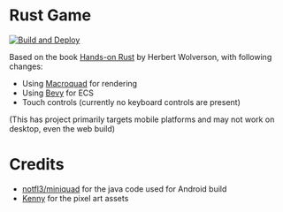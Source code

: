 # Rust Game

[![Build and Deploy](https://github.com/Spector-Studios/rust_game/actions/workflows/build.yml/badge.svg)](https://github.com/Spector-Studios/rust_game/actions/workflows/build.yml)

Based on the book [Hands-on Rust](https://hands-on-rust.com/2021/07/08/) by Herbert Wolverson, with following changes:
- Using [Macroquad](https://github.com/not-fl3/macroquad) for rendering
- Using [Bevy](https://github.com/bevyengine/bevy) for ECS
- Touch controls (currently no keyboard controls are present)

(This has project primarily targets mobile platforms and may not work on desktop, even the web build)

# Credits
 - [notfl3/miniquad](https://github.com/not-fl3/miniquad) for the java code used for Android build
 - [Kenny](https://kenney.nl) for the pixel art assets
